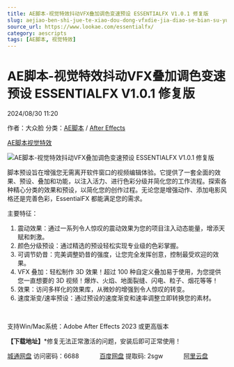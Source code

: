 ```yaml
---
title: AE脚本-视觉特效抖动VFX叠加调色变速预设 ESSENTIALFX V1.0.1 修复版
slug: aejiao-ben-shi-jue-te-xiao-dou-dong-vfxdie-jia-diao-se-bian-su-yu-she-essentialfx-v1-0-1-xiu-fu-ban
source_url: https://www.lookae.com/essentialfx/
category: aescripts
tags: [AE脚本, 视觉特效]
---
```

# AE脚本-视觉特效抖动VFX叠加调色变速预设 ESSENTIALFX V1.0.1 修复版

2024/08/30 11:20

作者：大众脸
分类：[AE脚本](https://www.lookae.com/after-effects/aescripts/) / [After Effects](https://www.lookae.com/after-effects/)

[AE脚本](https://www.lookae.com/tag/ae%e8%84%9a%e6%9c%ac/)[视觉特效](https://www.lookae.com/tag/%e8%a7%86%e8%a7%89%e7%89%b9%e6%95%88/)

![AE脚本-视觉特效抖动VFX叠加调色变速预设 ESSENTIALFX V1.0.1 修复版](https://www.lookae.com/wp-content/uploads/2024/07/DJordanMedia-ESSENTIALFX.jpg "AE脚本-视觉特效抖动VFX叠加调色变速预设 ESSENTIALFX V1.0.1 修复版-LookAE.com")

脚本预设旨在增强您无需离开软件窗口的视频编辑体验。它提供了一套全面的效果、预设、叠加和功能，以注入活力、进行色彩分级并简化您的工作流程。探索各种精心分类的效果和预设，以简化您的创作过程。无论您是增强动作、添加电影风格还是完善色彩，EssentialFX 都能满足您的需求。

主要特征：

1. 震动效果：通过一系列令人惊叹的震动效果为您的项目注入动态能量，增添天赋和刺激。
2. 颜色分级预设：通过精选的预设轻松实现专业级的色彩掌握。
3. 可调节奶昔：完美调整奶昔的强度，让您完全发挥创意，控制最受欢迎的效果。
4. VFX 叠加：轻松制作 3D 效果！超过 100 种自定义叠加易于使用，为您提供您一直想要的 3D 视频！爆炸、火焰、地面裂缝、闪电、粒子、烟花等等！
5. 效果：访问多样化的效果库，从微妙的增强到令人惊叹的转变。
6. 速度渐变/速率预设：通过预设的速度渐变和速率调整立即转换您的素材。

[﻿](https://cloud.video.taobao.com/play/u/null/p/1/e/6/t/1/471886624037.mp4)

支持Win/Mac系统：Adobe After Effects 2023 或更高版本

**【下载地址】**\*修复无法正常激活的问题，安装后即可正常使用！

[城通网盘](https://url70.ctfile.com/f/2827370-1349333297-2f6bc3?p=4431) 访问密码：6688            [百度网盘](https://pan.baidu.com/s/1Kkf5tQEtoRjPgoQTMqibeA?pwd=2sgw) 提取码: 2sgw            [阿里云盘](https://www.alipan.com/s/DKjV1FtqRYy)

